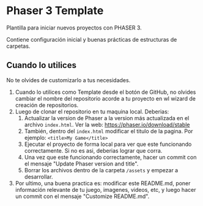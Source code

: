 # Phaser 3 Template

Plantilla para iniciar nuevos proyectos con PHASER 3.

Contiene configuración inicial y buenas prácticas de estructuras de carpetas.

## Cuando lo utilices

No te olvides de customizarlo a tus necesidades.

1. Cuando lo utilices como Template desde el botón de GitHub, no olvides cambiar el nombre del repositorio acorde a tu proyecto en wl wizard de creación de repositorios.
1. Luego de clonar el repositorio en tu maquina local. Deberias:
   1. Actualizar la version de Phaser a la version más actualizada en el archivo `index.html`. Ver la web: https://phaser.io/download/stable
   1. También, dentro del `index.html` modificar el titulo de la pagina. Por ejemplo: `<title>My Game</title>`
   1. Ejecutar el proyecto de forma local para ver que este funcionando correctamente. Si no es asi, deberias lograr que corra.
   1. Una vez que este funcionando correctamente, hacer un commit con el mensaje "Update Phaser version and title".
   1. Borrar los archivos dentro de la carpeta `/assets` y empezar a desarrollar.
1. Por ultimo, una buena practica es: modificar este README.md, poner información relevante de tu juego, imagenes, videos, etc, y luego hacer un commit con el mensaje "Customize README.md".
